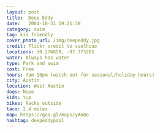 ```yaml
---
layout: post
title:  Deep Eddy
date:   2004-10-31 19:21:39
category: swim
tag: kid friendly
cover_photo_url: /img/deepeddy.jpg
credit: Flickr credit to sselhcuo 
locations: 30.276859, -97.773265 
water: Always has water
type: Park and swim 
cost: Free
hours: 7am-10pm (watch out for seasonal/holiday hours)
city: Austin
location: West Austin
dogs: Nope
kids: Yup
bikes: Racks outside
taco: 2.4 miles
map: https://goo.gl/maps/yAoQo 
hashtag: deepeddypool
---
```



